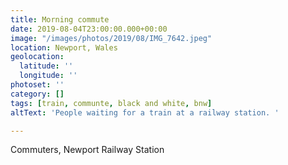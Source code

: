 ```yaml
---
title: Morning commute
date: 2019-08-04T23:00:00.000+00:00
image: "/images/photos/2019/08/IMG_7642.jpeg"
location: Newport, Wales
geolocation:
  latitude: ''
  longitude: ''
photoset: ''
category: []
tags: [train, communte, black and white, bnw]
altText: 'People waiting for a train at a railway station. '

---
```

Commuters, Newport Railway Station

